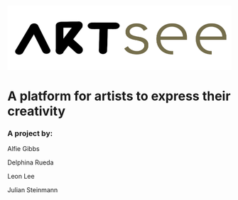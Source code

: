 ![Artsee Logo](https://github.com/DelfinaRueda/artsee-space/blob/master/app/assets/images/logo.png)

# A platform for artists to express their creativity

### A project by:
Alfie Gibbs

Delphina Rueda

Leon Lee

Julian Steinmann

